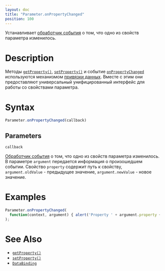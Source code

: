 ```yaml
---
layout: doc
title: "Parameter.onPropertyChanged"
position: 100
---
```


Устанавливает [обработчик события](../../Script/) о том, что одно из свойств параметра изменилось.

# Description

Методы [`getProperty()`](../Parameter.getProperty/), [`setProperty()`](../Parameter.setProperty/)
и событие [`onPropertyChanged`](../Parameter.onPropertyChanged/) используются механизмом
[привязки данных](../../../DataBinding/). Вместе с этим они предоставляют универсальный
унифицированный интерфейс для работы со свойствами параметра.

# Syntax

```js
Parameter.onPropertyChanged(callback)
```

## Parameters

`callback`

[Обработчик события](../../Script/) о том, что одно из свойств параметра изменилось. В параметре
`argument` передается информация о произошедшем событии. Свойство `property` содержит путь к свойству,
`argument.oldValue` - предыдущее значение, `argument.newValue` - новое значение.

# Examples

```js
Parameter.onPropertyChanged(
  function(context, argument) { alert('Property ' + argument.property + ' is changed!'); }
);
```

# See Also

* [`getProperty()`](../Parameter.getProperty/)
* [`setProperty()`](../Parameter.setProperty/)
* [`DataBinding`](../../../DataBinding/)
